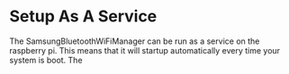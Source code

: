 # Setup As A Service
The SamsungBluetoothWiFiManager can be run as a service on the raspberry pi. This means that it will startup automatically 
every time your system is boot. The 
